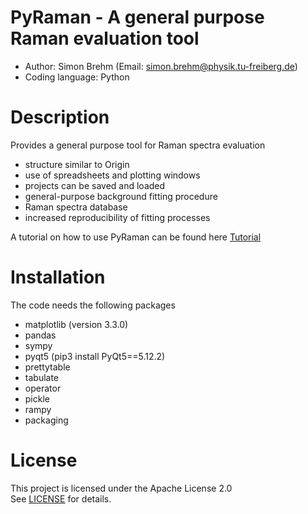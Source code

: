 # PyRaman - A general purpose Raman evaluation tool 
  - Author: Simon Brehm (Email: simon.brehm@physik.tu-freiberg.de) 
  - Coding language: Python 

# Description
Provides a general purpose tool for Raman spectra evaluation
  - structure similar to Origin 
  - use of spreadsheets and plotting windows
  - projects can be saved and loaded
  - general-purpose background fitting procedure 
  - Raman spectra database 
  - increased reproducibility of fitting processes 
  
A tutorial on how to use PyRaman can be found here [Tutorial](doc/README.md)

# Installation 
The code needs the following packages 
  - matplotlib (version 3.3.0)
  - pandas 
  - sympy
  - pyqt5 (pip3 install PyQt5==5.12.2) 
  - prettytable  
  - tabulate
  - operator
  - pickle
  - rampy
  - packaging

# License
This project is licensed under the Apache License 2.0   
See [LICENSE](LICENSE) for details.
